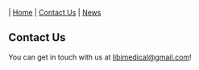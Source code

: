 | [Home](index.md) | [Contact Us](contact.md) | [News](news.md)   

## Contact Us
You can get in touch with us at [libimedical@gmail.com](mailto:libimedical@gmail.com)!
